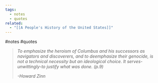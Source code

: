 ```yaml
---
tags:
  - notes
  - quotes
related:
  - "[[A People's History of the United States]]"
---
```

#notes #quotes 

>*To emphasize the heroism of Columbus and his successors as navigators and discoverers, and to deemphasize their genocide, is not a technical necessity but an ideological choice. It serves-unwittingly-to justify what was done. (p.9)*
>
>*-Howard Zinn*

